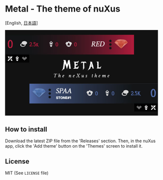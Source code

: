 # Metal - The theme of nuXus

[English, [日本語](./Readme.ja.md)]

![Thumbnail image](./work.soukun.prime/thumbnail.jpg "thumbnail")

## How to install

Download the latest ZIP file from the 'Releases' section. Then, in the nuXus app, click the 'Add theme' button on the 'Themes' screen to install it.

## License

MIT (See `LICENSE` file)
